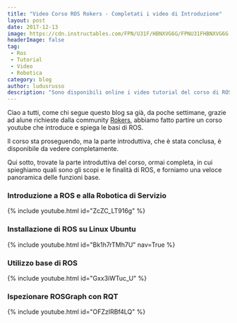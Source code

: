 ```yaml
---
title: "Video Corso ROS Rokers - Completati i video di Introduzione"
layout: post
date: 2017-12-13
image: https://cdn.instructables.com/FPN/U31F/HBNXVG6G/FPNU31FHBNXVG6G.MEDIUM.jpg
headerImage: false
tag:
 - Ros
 - Tutorial
 - Video
 - Robotica
category: blog
author: ludusrusso
description: "Sono disponibili online i video tutorial del corso di ROS partito dalla community Rokers"
---
```


Ciao a tutti,
come chi segue questo blog sa già, da poche settimane, grazie ad alune richieste dalla
community [Rokers](https://rokers.io/),
abbiamo fatto partire un corso youtube che introduce e spiega le basi di ROS.

Il corso sta proseguendo, ma la parte introduttiva, che è stata conclusa, è disponibile
da vedere completamente.

Qui sotto, trovate la parte introduttiva del corso, ormai completa, in cui spieghiamo
quali sono gli scopi e le finalità di ROS, e forniamo una veloce panoramica
delle funzioni base. 

### Introduzione a ROS e alla Robotica di Servizio

{% include youtube.html id="ZcZC_LT916g" %}

### Installazione di ROS su Linux Ubuntu

{% include youtube.html id="Bk1h7rTMh7U" nav=True %}

### Utilizzo base di ROS

{% include youtube.html id="Gxx3iWTuc_U" %}

### Ispezionare ROSGraph con RQT

{% include youtube.html id="OFZzIRBf4LQ" %}
